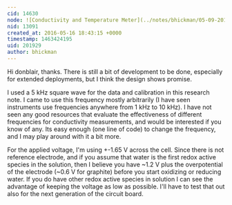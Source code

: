 ```yaml
---
cid: 14630
node: ![Conductivity and Temperature Meter](../notes/bhickman/05-09-2016/conductivity-and-temperature-meter)
nid: 13091
created_at: 2016-05-16 18:43:15 +0000
timestamp: 1463424195
uid: 201929
author: bhickman
---
```


Hi donblair, thanks. There is still a bit of development to be done, especially for extended deployments, but I think the design shows promise. 

I used a 5 kHz square wave for the data and calibration in this research note. I came to use this frequency mostly arbitrarily (I have seen instruments use frequencies anywhere from 1 kHz to 10 kHz). I have not seen any good resources that evaluate the effectiveness of different frequencies for conductivity measurements, and would be interested if you know of any. Its easy enough (one line of code) to change the frequency, and I may play around with it a bit more. 

For the applied voltage, I'm using +-1.65 V across the cell. Since there is not reference electrode, and if you assume that water is the first redox active species in the solution, then I believe you have ~1.2 V plus the overpotential of the electrode (~0.6 V for graphite) before you start oxidizing or reducing water. If you do have other redox active species in solution I can see the advantage of keeping the voltage as low as possible. I'll have to test that out also for the next generation of the circuit board. 